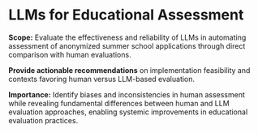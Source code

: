 # LLMs for Educational Assessment

**Scope:** Evaluate the effectiveness and reliability of LLMs
in automating assessment of anonymized summer school
applications through direct comparison with human
evaluations.

**Provide actionable recommendations** on
implementation feasibility and contexts favoring human
versus LLM-based evaluation.

**Importance:** Identify biases and inconsistencies in human
assessment while revealing fundamental differences
between human and LLM evaluation approaches, enabling
systemic improvements in educational evaluation
practices.
